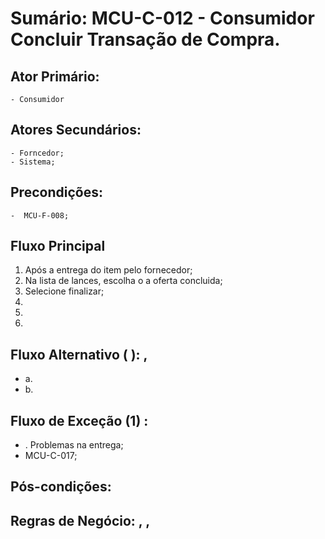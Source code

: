# Sumário: MCU-C-012 - Consumidor Concluir Transação de Compra.
## Ator Primário: 
    - Consumidor
## Atores Secundários: 
    - Forncedor;
    - Sistema;
## Precondições: 
    -  MCU-F-008;
## Fluxo Principal
1.  Após a entrega do item pelo fornecedor;
2.  Na lista de lances, escolha o a oferta concluida;
3.  Selecione finalizar;
4. 
5. 
6. 
##  Fluxo Alternativo ( ): ,
 -  a. 
 -  b. 
##  Fluxo de Exceção (1) : 
- . Problemas na entrega;
 -  MCU-C-017;
##  Pós-condições: 
##  Regras de Negócio: , , 